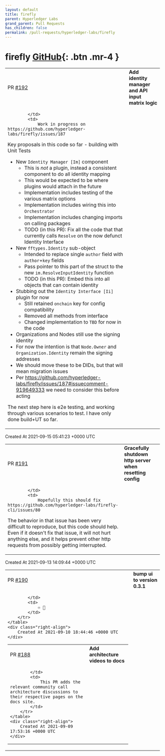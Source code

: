 ```yaml
---
layout: default
title: firefly
parent: Hyperledger Labs
grand_parent: Pull Requests
has_children: false
permalink: /pull-requests/hyperledger-labs/firefly
---
```


# firefly <span class="fs-3 right-align">[GitHub](https://github.com/hyperledger-labs/firefly){: .btn .mr-4 }</span>


<div>
    <table>
        <tr>
            <td>
                PR <a href="https://github.com/hyperledger-labs/firefly/pull/192" class=".btn">#192</a>
            </td>
            <td>
                <b>
                    Add identity manager and API input matrix logic
                </b>
            </td>
        </tr>
        <tr>
            <td>
                
            </td>
            <td>
                Work in progress on https://github.com/hyperledger-labs/firefly/issues/187

Key proposals in this code so far - building with Unit Tests
- New `Identity Manager [Im]` component
   - This is _not_ a plugin, instead a consistent component to do all identity mapping
   - This would be expected to be where plugins would attach in the future
   - Implementation includes testing of the various matrix options
   - Implementation includes wiring this into `Orchestrator`
   - Implementation includes changing imports on calling packages
   - TODO (in this PR): Fix all the code that that currently calls `Resolve` on the now defunct Identity Interface
- New `fftypes.Identity` sub-object
   - Intended to replace single `author` field with `author`+`key` fields
   - Pass pointer to this part of the struct to the new `im.ResolveInputIdentity` function
   - TODO (in this PR): Embed this into all objects that can contain identity
- Stubbing out the `Identity Interface [Ii]` plugin for now
  - Still retained `onchain` key for config compatibility
  - Removed all methods from interface
  - Changed implementation to `TBD` for now in the code
 - Organizations and Nodes still use the signing identity
  - For now the intention is that `Node.Owner` and `Organization.Identity` remain the signing addresses
  - We should move these to be DIDs, but that will mean migration issues
   - Per https://github.com/hyperledger-labs/firefly/issues/187#issuecomment-919649333 we need to consider this before acting

The next step here is e2e testing, and working through various scenarios to test.
I have only done build+UT so far.
            </td>
        </tr>
    </table>
    <div class="right-align">
        Created At 2021-09-15 05:41:23 +0000 UTC
    </div>
</div>

<div>
    <table>
        <tr>
            <td>
                PR <a href="https://github.com/hyperledger-labs/firefly/pull/191" class=".btn">#191</a>
            </td>
            <td>
                <b>
                    Gracefully shutdown http server when resetting config
                </b>
            </td>
        </tr>
        <tr>
            <td>
                
            </td>
            <td>
                Hopefully this should fix https://github.com/hyperledger-labs/firefly-cli/issues/80

The behavior in that issue has been very difficult to reproduce, but this code should help. Even if it doesn't fix that issue, it will not hurt anything else, and it helps prevent other http requests from possibly getting interrupted.
            </td>
        </tr>
    </table>
    <div class="right-align">
        Created At 2021-09-13 14:09:44 +0000 UTC
    </div>
</div>

<div>
    <table>
        <tr>
            <td>
                PR <a href="https://github.com/hyperledger-labs/firefly/pull/190" class=".btn">#190</a>
            </td>
            <td>
                <b>
                    bump ui to version 0.3.1
                </b>
            </td>
        </tr>
        <tr>
            <td>
                
            </td>
            <td>
                ♾️ 📜 
            </td>
        </tr>
    </table>
    <div class="right-align">
        Created At 2021-09-10 18:44:46 +0000 UTC
    </div>
</div>

<div>
    <table>
        <tr>
            <td>
                PR <a href="https://github.com/hyperledger-labs/firefly/pull/188" class=".btn">#188</a>
            </td>
            <td>
                <b>
                    Add architecture videos to docs
                </b>
            </td>
        </tr>
        <tr>
            <td>
                
            </td>
            <td>
                This PR adds the relevant community call architecture discussions to their respective pages on the docs site.
            </td>
        </tr>
    </table>
    <div class="right-align">
        Created At 2021-09-09 17:53:16 +0000 UTC
    </div>
</div>

